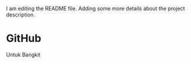 I am editing the README file. Adding some more details about the project description.
# GitHub
Untuk Bangkit
